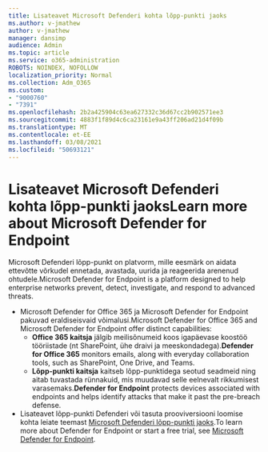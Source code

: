 ```yaml
---
title: Lisateavet Microsoft Defenderi kohta lõpp-punkti jaoks
ms.author: v-jmathew
author: v-jmathew
manager: dansimp
audience: Admin
ms.topic: article
ms.service: o365-administration
ROBOTS: NOINDEX, NOFOLLOW
localization_priority: Normal
ms.collection: Adm_O365
ms.custom:
- "9000760"
- "7391"
ms.openlocfilehash: 2b2a425904c63ea627332c36d67cc2b902571ee3
ms.sourcegitcommit: 4883f1f89d4c6ca23161e9a43ff206ad21d4f09b
ms.translationtype: MT
ms.contentlocale: et-EE
ms.lasthandoff: 03/08/2021
ms.locfileid: "50693121"
---
```

# <a name="learn-more-about-microsoft-defender-for-endpoint"></a><span data-ttu-id="b4157-102">Lisateavet Microsoft Defenderi kohta lõpp-punkti jaoks</span><span class="sxs-lookup"><span data-stu-id="b4157-102">Learn more about Microsoft Defender for Endpoint</span></span>

<span data-ttu-id="b4157-103">Microsoft Defenderi lõpp-punkt on platvorm, mille eesmärk on aidata ettevõtte võrkudel ennetada, avastada, uurida ja reageerida arenenud ohtudele.</span><span class="sxs-lookup"><span data-stu-id="b4157-103">Microsoft Defender for Endpoint is a platform designed to help enterprise networks prevent, detect, investigate, and respond to advanced threats.</span></span>

- <span data-ttu-id="b4157-104">Microsoft Defender for Office 365 ja Microsoft Defender for Endpoint pakuvad eraldiseisvaid võimalusi.</span><span class="sxs-lookup"><span data-stu-id="b4157-104">Microsoft Defender for Office 365 and Microsoft Defender for Endpoint offer distinct capabilities:</span></span>
  - <span data-ttu-id="b4157-105">**Office 365 kaitsja** jälgib meilisõnumeid koos igapäevase koostöö tööriistade (nt SharePoint, ühe draivi ja meeskondadega).</span><span class="sxs-lookup"><span data-stu-id="b4157-105">**Defender for Office 365** monitors emails, along with everyday collaboration tools, such as SharePoint, One Drive, and Teams.</span></span>
  - <span data-ttu-id="b4157-106">**Lõpp-punkti kaitsja** kaitseb lõpp-punktidega seotud seadmeid ning aitab tuvastada rünnakuid, mis muudavad selle eelnevalt rikkumisest varasemaks.</span><span class="sxs-lookup"><span data-stu-id="b4157-106">**Defender for Endpoint** protects devices associated with endpoints and helps identify attacks that make it past the pre-breach defense.</span></span>
- <span data-ttu-id="b4157-107">Lisateavet lõpp-punkti Defenderi või tasuta prooviversiooni loomise kohta leiate teemast [Microsoft Defenderi lõpp-punkti jaoks](https://go.microsoft.com/fwlink/?linkid=2094113).</span><span class="sxs-lookup"><span data-stu-id="b4157-107">To learn more about Defender for Endpoint or start a free trial, see [Microsoft Defender for Endpoint](https://go.microsoft.com/fwlink/?linkid=2094113).</span></span>
